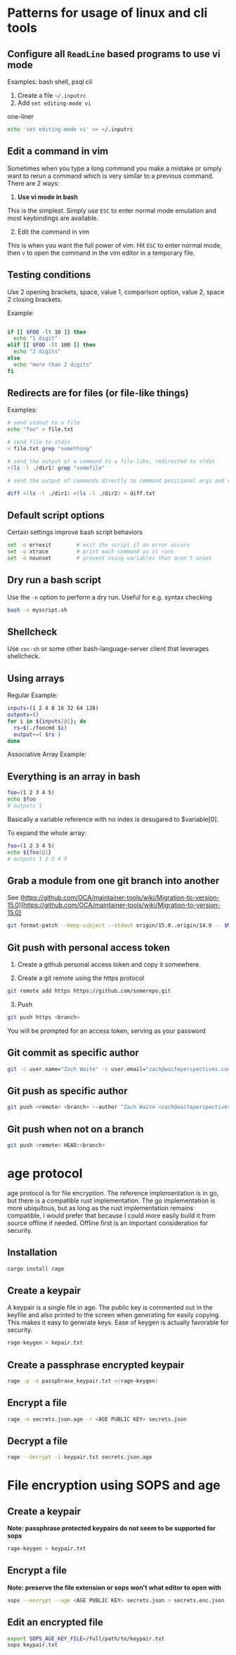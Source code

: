 # Patterns for usage of linux and cli tools

## Configure all `ReadLine` based programs to use vi mode

Examples: bash shell, psql cli

1. Create a file `~/.inputrc`
2. Add `set editing-mode vi`

one-liner

```sh
echo 'set editing-mode vi' >> ~/.inputrc
```

## Edit a command in vim

Sometimes when you type a long command you make a mistake or simply want to rerun a command which is very similar to a previous command. There are 2 ways:

1. **Use vi mode in bash**

This is the simplest. Simply use `ESC` to enter normal mode emulation and most keybindings are available.

2. Edit the command in vim

This is when you want the full power of vim. Hit `ESC` to enter normal mode, then `v` to open the command in the vim editor in a temporary file.

## Testing conditions

Use 2 opening brackets, space, value 1, comparison option, value 2, space 2 closing brackets.

Example:

```sh

if [[ $FOO -lt 10 ]] then
  echo "1 digit"
elif [[ $FOO -lt 100 ]] then
  echo "2 digits"
else
  echo "more than 2 digits"
fi

```

## Redirects are for files (or file-like things)

Examples:

```sh
# send stdout to a file
echo "foo" > file.txt

# send file to stdin
< file.txt grep "something"

# send the output of a command to a file-like, redirected to stdin
<(ls -l ./dir1) grep "somefile"

# send the output of commands directly to command positional args and redirect stdout to a file

diff <(ls -l ./dir1) <(ls -l ./dir2) > diff.txt

```

## Default script options

Certain settings improve bash script behaviors

```sh
set -o errexit        # exit the script if an error occurs
set -o xtrace         # print each command as it runs
set -o nounset        # prevent using variables that aren't unset
```

## Dry run a bash script

Use the `-n` option to perform a dry run. Useful for e.g. syntax checking

```sh
bash -n myscript.sh
```

## Shellcheck

Use `coc-sh` or some other bash-language-server client that leverages shellcheck.

## Using arrays

Regular Example:

```sh
inputs=(1 2 4 8 16 32 64 128)
outputs=()
for i in ${inputs[@]}; do
  rs=$(./foocmd $i)
  output+=( $rs )
done
```

Associative Array Example:

## Everything is an array in bash

```sh
foo=(1 2 3 4 5)
echo $foo
# outputs 1
```

Basically a variable reference with no index is desugared to $variable[0].

To expand the whole array:

```sh
foo=(1 2 3 4 5)
echo ${foo[@]}
# outputs 1 2 3 4 5
```

## Grab a module from one git branch into another

See (https://github.com/OCA/maintainer-tools/wiki/Migration-to-version-15.0)[https://github.com/OCA/maintainer-tools/wiki/Migration-to-version-15.0]

```sh
git format-patch --keep-subject --stdout origin/15.0..origin/14.0 -- $MODULE | git am -3 --keep
```

## Git push with personal access token

1) Create a github personal access token and copy it somewhere.

2) Create a git remote using the https protocol

```sh
git remote add https https://github.com/somerepo.git
```

3) Push

```sh
git push https <branch>
```

You will be prompted for an access token, serving as your password

## Git commit as specific author

```sh
git -c user.name="Zach Waite" -c user.email="zach@waiteperspectives.com" commit -m "Test commit"
```

## Git push as specific author

```sh
git push <remote> <branch> --author "Zach Waite <zach@waiteperspectives.com>"
```

## Git push when not on a branch

```sh
git push <remote> HEAD:<branch>
```

# age protocol

age protocol is for file encryption. The reference implementation is in go, but there is
a compatible rust implementation. The go implementation is more ubiquitous, but as long
as the rust implementation remains compatible, I would prefer that because I could more
easily build it from source offline if needed. Offline first is an important consideration
for security.

## Installation

```sh
cargo install rage
```

## Create a keypair

A keypair is a single file in age. The public key is commented out in the keyfile and
also printed to the screen when generating for easily copying. This makes it easy to
generate keys. Ease of keygen is actually favorable for security.

```sh
rage-keygen > kepair.txt
```

## Create a passphrase encrypted keypair

```sh
rage -p -o passphrase_keypair.txt <(rage-keygen)
```

## Encrypt a file

```sh
rage -o secrets.json.age -r <AGE PUBLIC KEY> secrets.json
```

## Decrypt a file

```sh
rage --decrypt -i keypair.txt secrets.json.age
```


# File encryption using SOPS and age

## Create a keypair

**Note: passphrase protected keypairs do not seem to be supported for sops**

```sh
rage-keygen > keypair.txt
```

## Encrypt a file

**Note: preserve the file extension or sops won't what editor to open with**

```sh
sops --encrypt --age <AGE PUBLIC KEY> secrets.json > secrets.enc.json
```

## Edit an encrypted file

```sh
export SOPS_AGE_KEY_FILE=/full/path/to/keypair.txt
sops keypair.txt
```

